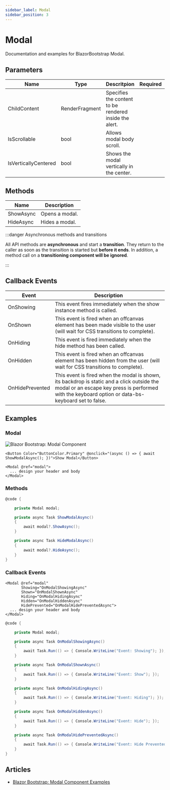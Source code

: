```yaml
---
sidebar_label: Modal
sidebar_position: 3
---
```


# Modal

Documentation and examples for BlazorBootstrap Modal.

## Parameters

| Name | Type | Descritpion | Required | Default |
|--|--|--|--|--|
| ChildContent | RenderFragment | Specifies the content to be rendered inside the alert. | | |
| IsScrollable | bool | Allows modal body scroll. | | false |
| IsVerticallyCentered | bool | Shows the modal vertically in the center. | | false |

## Methods

| Name | Description |
|--|--|
| ShowAsync | Opens a modal. |
| HideAsync | Hides a modal. |

:::danger Asynchronous methods and transitions

All API methods are **asynchronous** and start a **transition**. They return to the caller as soon as the transition is started but **before it ends**. In addition, a method call on a **transitioning component will be ignored**.

:::

## Callback Events

| Event | Description | 
|--|--|
| OnShowing | This event fires immediately when the show instance method is called. |
| OnShown | This event is fired when an offcanvas element has been made visible to the user (will wait for CSS transitions to complete). |
| OnHiding | This event is fired immediately when the hide method has been called. |
| OnHidden | This event is fired when an offcanvas element has been hidden from the user (will wait for CSS transitions to complete). |
| OnHidePrevented | This event is fired when the modal is shown, its backdrop is static and a click outside the modal or an escape key press is performed with the keyboard option or data-bs-keyboard set to false. |

## Examples

### Modal

<img src="https://i.imgur.com/kVDJBMx.jpg" alt="Blazor Bootstrap: Modal Component" />

```cshtml
<Button Color="ButtonColor.Primary" @onclick="(async () => { await ShowModalAsync(); })">Show Modal</Button>

<Modal @ref="modal">
  ... design your header and body
</Modal>
```

### Methods

```cs {7,12}
@code {

    private Modal modal;

    private async Task ShowModalAsync()
    {
        await modal?.ShowAsync();
    }

    private async Task HideModalAsync()
    {
        await modal?.HideAsync();
    }
}
```

### Callback Events

```cshtml
<Modal @ref="modal"
       Showing="OnModalShowingAsync"
       Shown="OnModalShownAsync"
       Hiding="OnModalHidingAsync"
       Hidden="OnModalHiddenAsync"
       HidePrevented="OnModalHidePreventedAsync">
  ... design your header and body
</Modal>
```

```cs
@code {

    private Modal modal;

    private async Task OnModalShowingAsync()
    {
        await Task.Run(() => { Console.WriteLine("Event: Showing"); });
    }

    private async Task OnModalShownAsync()
    {
        await Task.Run(() => { Console.WriteLine("Event: Show"); });
    }

    private async Task OnModalHidingAsync()
    {
        await Task.Run(() => { Console.WriteLine("Event: Hiding"); });
    }

    private async Task OnModalHiddenAsync()
    {
        await Task.Run(() => { Console.WriteLine("Event: Hide"); });
    }

    private async Task OnModalHidePreventedAsync()
    {
        await Task.Run(() => { Console.WriteLine("Event: Hide Prevented"); });
    }
}
```

## Articles

- [Blazor Bootstrap: Modal Component Examples](https://vikramlearning.com/dotnet/article/blazor-bootstrap-modal-component-examples/88/154)